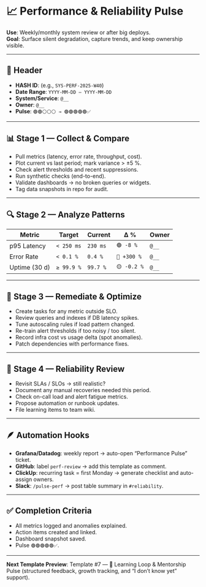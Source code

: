 # 📈 Performance & Reliability Pulse

**Use**: Weekly/monthly system review or after big deploys.  
**Goal**: Surface silent degradation, capture trends, and keep ownership visible.

---

## 🧾 Header
- **HASH ID**: (e.g., `SYS-PERF-2025-W40`)
- **Date Range**: `YYYY-MM-DD – YYYY-MM-DD`
- **System/Service**: `@__`
- **Owner**: `@__`
- **Pulse**: `🟢🟢⚪️⚪️⚪️ → 🟢🟢🟢🟢🟢✅`

---

## 📊 Stage 1 — Collect & Compare
- Pull metrics (latency, error rate, throughput, cost).
- Plot current vs last period; mark variance > ±5 %.
- Check alert thresholds and recent suppressions.
- Run synthetic checks (end-to-end).
- Validate dashboards → no broken queries or widgets.
- Tag data snapshots in repo for audit.

---

## 🔍 Stage 2 — Analyze Patterns

| Metric | Target | Current | Δ % | Owner |
| --- | --- | --- | --- | --- |
| p95 Latency | `< 250 ms` | `230 ms` | `🟢 -8 %` | `@__` |
| Error Rate | `< 0.1 %` | `0.4 %` | `🔴 +300 %` | `@__` |
| Uptime (30 d) | `≥ 99.9 %` | `99.7 %` | `🟡 -0.2 %` | `@__` |

---

## 🧩 Stage 3 — Remediate & Optimize
- Create tasks for any metric outside SLO.
- Review queries and indexes if DB latency spikes.
- Tune autoscaling rules if load pattern changed.
- Re-train alert thresholds if too noisy / too silent.
- Record infra cost vs usage delta (spot anomalies).
- Patch dependencies with performance fixes.

---

## 🧠 Stage 4 — Reliability Review
- Revisit SLAs / SLOs → still realistic?
- Document any manual recoveries needed this period.
- Check on-call load and alert fatigue metrics.
- Propose automation or runbook updates.
- File learning items to team wiki.

---

## 🪶 Automation Hooks
- **Grafana/Datadog**: weekly report → auto-open “Performance Pulse” ticket.
- **GitHub**: label `perf-review` → add this template as comment.
- **ClickUp**: recurring task = first Monday → generate checklist and auto-assign owners.
- **Slack**: `/pulse-perf` → post table summary in `#reliability`.

---

## ✅ Completion Criteria
- All metrics logged and anomalies explained.
- Action items created and linked.
- Dashboard snapshot saved.
- Pulse `🟢🟢🟢🟢🟢✅`.

---

**Next Template Preview**: Template #7 — 🧠 Learning Loop & Mentorship Pulse (structured feedback, growth tracking, and “I don’t know yet” support).
